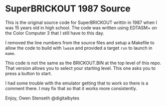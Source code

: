 # SuperBRICKOUT 1987 Source

This is the original source code for SuperBRICKOUT writtin in 1987 when I was 15 years old in high school. The code was written using EDTASM+ on the Color Computer 3 that I still have to this day.

I removed the line numbers from the source files and setup a Makefile to allow the code to build with `lwasm` and provided a target `run` to launch in `mame`.

This code is not the same as the BRICKOUT.BIN at the top level of this repo. That version allows you to select your starting level. This one asks you to press a button to start. 

I had some trouble with the emulator getting that to work so there is a comment there. I may fix that so that it works more consistently.

Enjoy,
Owen Stenseth
@digitalbytes